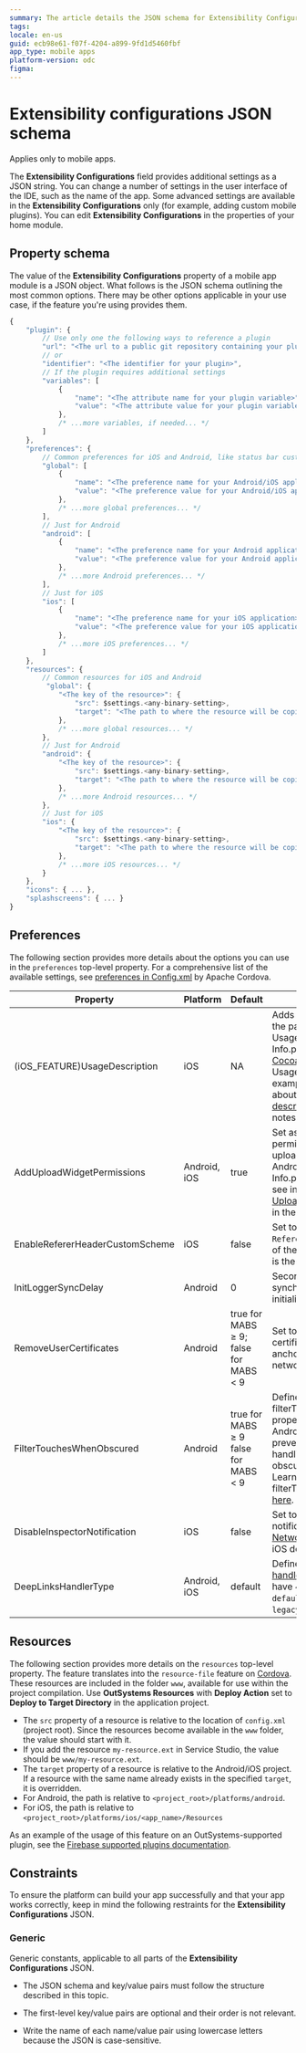 ```yaml
---
summary: The article details the JSON schema for Extensibility Configurations in mobile apps, outlining how to specify plugins, preferences, icons, splash screens, and access settings
tags: 
locale: en-us
guid: ecb98e61-f07f-4204-a899-9fd1d5460fbf
app_type: mobile apps
platform-version: odc
figma:
---
```

# Extensibility configurations JSON schema

<div class="info" markdown="1">

Applies only to mobile apps.

</div>

The **Extensibility Configurations** field provides additional settings as a JSON string. You can change a number of settings in the user interface of the IDE, such as the name of the app. Some advanced settings are available in the **Extensibility Configurations** only (for example, adding custom mobile plugins). You can edit **Extensibility Configurations** in the properties of your home module.

## Property schema

The value of the **Extensibility Configurations** property of a mobile app module is a JSON object. What follows is the JSON schema outlining the most common options. There may be other options applicable in your use case, if the feature you're using provides them.

```javascript
{
    "plugin": {
        // Use only one the following ways to reference a plugin
        "url": "<The url to a public git repository containing your plugin>",
        // or
        "identifier": "<The identifier for your plugin>",
        // If the plugin requires additional settings
        "variables": [
            {
                "name": "<The attribute name for your plugin variable>",
                "value": "<The attribute value for your plugin variable>"
            },
            /* ...more variables, if needed... */
        ]
    },
    "preferences": {
        // Common preferences for iOS and Android, like status bar customization settings
        "global": [
            {
                "name": "<The preference name for your Android/iOS application>",
                "value": "<The preference value for your Android/iOS application>"
            },
            /* ...more global preferences... */
        ],
        // Just for Android
        "android": [
            {
                "name": "<The preference name for your Android application>",
                "value": "<The preference value for your Android application>"
            },
            /* ...more Android preferences... */
        ],
        // Just for iOS
        "ios": [
            {
                "name": "<The preference name for your iOS application>",
                "value": "<The preference value for your iOS application>"
            },
            /* ...more iOS preferences... */
        ]
    },
    "resources": {
        // Common resources for iOS and Android
         "global": {
            "<The key of the resource>": {
                "src": $settings.<any-binary-setting>,
                "target": "<The path to where the resource will be copied within the Android/iOS project>"
            },
            /* ...more global resources... */
        },
        // Just for Android
        "android": {
            "<The key of the resource>": {
                "src": $settings.<any-binary-setting>,
                "target": "<The path to where the resource will be copied within the Android project>"
            },
            /* ...more Android resources... */
        },
        // Just for iOS
        "ios": {
            "<The key of the resource>": {
                "src": $settings.<any-binary-setting>,
                "target": "<The path to where the resource will be copied within the iOS project>"
            },
            /* ...more iOS resources... */
        }
    },
    "icons": { ... },
    "splashscreens": { ... }
}
```

## Preferences

The following section provides more details about the options you can use in the `preferences` top-level property. For a comprehensive list of the available settings, see [preferences in Config.xml](https://cordova.apache.org/docs/en/dev/config_ref/index.html#preference) by Apache Cordova.

| Property                          | Platform | Default | Description |
| --------------------------------- | -------- | ------- | ----------- |
| (iOS_FEATURE)UsageDescription    | iOS        | NA       | Adds preferences that match the pattern of UsageDescription to the Info.plist file. For full list, see [Cocoa Keys](https://developer.apple.com/library/archive/documentation/General/Reference/InfoPlistKeyReference/Articles/CocoaKeys.html#//apple_ref/doc/uid/TP40009251-SW1) and filter by UsageDescription. For an example, see information about [iOS usage descriptions](https://success.outsystems.com/Support/Release_Notes/Mobile_Apps_Build_Service_Versions/MABS_7_Release_notes#ios-usage-descriptions) in the release notes. |
| AddUploadWidgetPermissions      | Android, iOS        | true       | Set as false to skip adding permissions required by the upload widget to AndroidManifest.xml and/or Info.plist. For an example, see information about [Upload widget permissions](https://success.outsystems.com/Support/Release_Notes/Mobile_Apps_Build_Service_Versions/MABS_7_Release_notes#upload-widget-permissions) in the release notes. |
| EnableRefererHeaderCustomScheme | iOS        | false       | Set to true to inject the `Referer: URL` in the requests of the native app, where `URL` is the app domain.         |
| InitLoggerSyncDelay             | Android        | 0       | Seconds to delay the logger synchronization after the initialization.         |
| RemoveUserCertificates          | Android        |true for MABS ≥ 9; <br/> false for MABS &lt; 9| Set to true to remove user certificates from the trust anchors in network_security_config.xml.         |
| FilterTouchesWhenObscured | Android |true for MABS ≥ 9<br/> false for MABS &lt; 9| Defines the value of the filterTouchesWhenObscured property of WebView on Android. Set to true to prevent the app from handling touches while obscured by other apps. Learn more about filterTouchesWhenObscured [here](https://developer.android.com/reference/android/view/View#security).|
| DisableInspectorNotification | iOS | false | Set to true to remove the notification from the [Network inspector](https://www.outsystems.com/tk/redirect?g=2bea2ff9-7655-4952-a00c-2a3f1e3316e9) plugin in iOS debug builds. |
| DeepLinksHandlerType | Android, iOS | default | Defines how the mobile app [handles deeplinks](./customize-deeplink-behavior.md). This can have 4 possible values: `default`, `event`, `function` or `legacy`. |

## Resources

The following section provides more details on the `resources` top-level property. The feature translates into the `resource-file` feature on [Cordova](https://cordova.apache.org/docs/en/12.x/config_ref/#resource-file). These resources are included in the folder `www`, available for use within the project compilation. Use **OutSystems Resources** with **Deploy Action** set to **Deploy to Target Directory** in the application project.  

* The `src` property of a resource is relative to the location of `config.xml` (project root). Since the resources become available in the `www` folder, the value should start with it.
* If you add the resource `my-resource.ext` in Service Studio, the value should be `www/my-resource.ext`.
* The `target` property of a resource is relative to the Android/iOS project. If a resource with the same name already exists in the specified `target`, it is overridden.
* For Android, the path is relative to `<project_root>/platforms/android`.
* For iOS, the path is relative to `<project_root>/platforms/ios/<app_name>/Resources`

As an example of the usage of this feature on an OutSystems-supported plugin, see the [Firebase supported plugins documentation](./plugins/firebase-plugin/intro.md#adding-google-services-configuration-file).

## Constraints

To ensure the platform can build your app successfully and that your app works correctly, keep in mind the following restraints for the **Extensibility Configurations** JSON.

### Generic

Generic constants, applicable to all parts of the **Extensibility Configurations** JSON.

* The JSON schema and key/value pairs must follow the structure described in this topic.

* The first-level key/value pairs are optional and their order is not relevant.

* Write the name of each name/value pair using lowercase letters because the JSON is case-sensitive.
